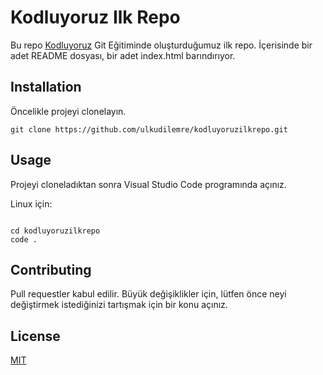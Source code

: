 # Kodluyoruz Ilk Repo

Bu repo [Kodluyoruz](https://www.kodluyoruz.org/) Git Eğitiminde oluşturduğumuz ilk repo. İçerisinde bir adet README dosyası, bir adet index.html barındırıyor.

## Installation

Öncelikle projeyi clonelayın. 

`git clone https://github.com/ulkudilemre/kodluyoruzilkrepo.git`

## Usage 

Projeyi cloneladıktan sonra Visual Studio Code programında açınız.

Linux için:

```

cd kodluyoruzilkrepo 
code .

```


## Contributing

Pull requestler kabul edilir. Büyük değişiklikler için, lütfen önce neyi değiştirmek 
istediğinizi tartışmak için bir konu açınız.

## License

[MIT](https://choosealicense.com/licenses/mit/)
